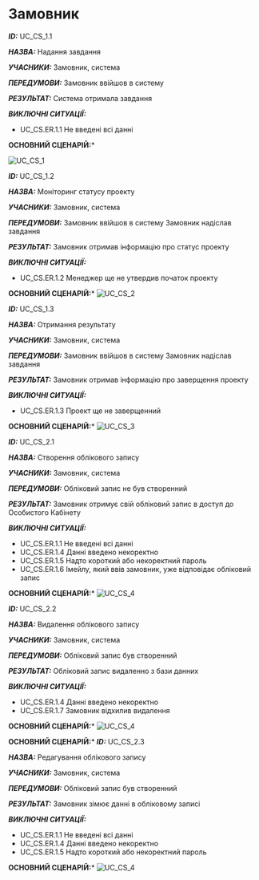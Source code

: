 # Замовник

***ID:*** UC_СS_1.1
    
***НАЗВА:*** Надання завдання
    
***УЧАСНИКИ:*** Замовник, система

***ПЕРЕДУМОВИ:*** Замовник ввійшов в систему

***РЕЗУЛЬТАТ:*** Система отримала завдання

***ВИКЛЮЧНІ СИТУАЦІЇ:*** 

- UC_CS.ER.1.1 Не введені всі данні

**ОСНОВНИЙ СЦЕНАРІЙ:***

![UC_СS_1](http://www.plantuml.com/plantuml/proxy?cache=no&src=https://raw.githubusercontent.com/l0releei/obd_project/l0releei/src/use_case/Customer/UC_CS_1.uml) 



***ID:*** UC_СS_1.2
    
***НАЗВА:*** Моніторинг статусу проекту
    
***УЧАСНИКИ:*** Замовник, система

***ПЕРЕДУМОВИ:*** 
Замовник ввійшов в систему
Замовник надіслав завдання

***РЕЗУЛЬТАТ:*** Замовник отримав інформацію про статус проекту

***ВИКЛЮЧНІ СИТУАЦІЇ:*** 

- UC_CS.ER.1.2 Менеджер ще не утвердив початок проекту

**ОСНОВНИЙ СЦЕНАРІЙ:***
![UC_СS_2](http://www.plantuml.com/plantuml/proxy?cache=no&src=https://raw.githubusercontent.com/l0releei/obd_project/l0releei/src/use_case/Customer/UC_CS_2.uml) 



***ID:*** UC_СS_1.3
    
***НАЗВА:*** Отримання результату
    
***УЧАСНИКИ:*** Замовник, система

***ПЕРЕДУМОВИ:*** 
Замовник ввійшов в систему
Замовник надіслав завдання

***РЕЗУЛЬТАТ:*** Замовник отримав інформацію про заверщення проекту

***ВИКЛЮЧНІ СИТУАЦІЇ:*** 

- UC_CS.ER.1.3 Проект ще не заверщенний

**ОСНОВНИЙ СЦЕНАРІЙ:***
![UC_СS_3](http://www.plantuml.com/plantuml/proxy?cache=no&src=https://raw.githubusercontent.com/l0releei/obd_project/l0releei/src/use_case/Customer/UC_CS_3.uml)



***ID:*** UC_СS_2.1
    
***НАЗВА:*** Створення облікового запису
    
***УЧАСНИКИ:*** Замовник, система

***ПЕРЕДУМОВИ:*** Обліковий запис не був створенний

***РЕЗУЛЬТАТ:*** Замовник отримує свій обліковий запис в доступ до Особистого Кабінету

***ВИКЛЮЧНІ СИТУАЦІЇ:*** 

- UC_CS.ER.1.1 Не введені всі данні
- UC_CS.ER.1.4 Данні введено некоректно 
- UC_CS.ER.1.5 Надто короткий або некоректний пароль
- UC_CS.ER.1.6 Імейлу, який ввів замовник, уже відповідає обліковий запис

**ОСНОВНИЙ СЦЕНАРІЙ:***
![UC_СS_4](http://www.plantuml.com/plantuml/proxy?cache=no&src=https://raw.githubusercontent.com/l0releei/obd_project/l0releei/src/use_case/Customer/UC_CS_4.uml)



***ID:*** UC_СS_2.2
    
***НАЗВА:*** Видалення облікового запису
    
***УЧАСНИКИ:*** Замовник, система

***ПЕРЕДУМОВИ:*** Обліковий запис був створенний

***РЕЗУЛЬТАТ:*** Обліковий запис видаленно з бази данних

***ВИКЛЮЧНІ СИТУАЦІЇ:*** 

- UC_CS.ER.1.4 Данні введено некоректно
- UC_CS.ER.1.7 Замовник відхилив видалення

**ОСНОВНИЙ СЦЕНАРІЙ:***
![UC_СS_4](http://www.plantuml.com/plantuml/proxy?cache=no&src=https://raw.githubusercontent.com/l0releei/obd_project/l0releei/src/use_case/Customer/UC_CS_6.uml)



**ОСНОВНИЙ СЦЕНАРІЙ:***
***ID:*** UC_СS_2.3
    
***НАЗВА:*** Редагування облікового запису
    
***УЧАСНИКИ:*** Замовник, система

***ПЕРЕДУМОВИ:*** Обліковий запис був створенний

***РЕЗУЛЬТАТ:*** Замовник зімює данні в обліковому записі

***ВИКЛЮЧНІ СИТУАЦІЇ:*** 

- UC_CS.ER.1.1 Не введені всі данні
- UC_CS.ER.1.4 Данні введено некоректно 
- UC_CS.ER.1.5 Надто короткий або некоректний пароль


**ОСНОВНИЙ СЦЕНАРІЙ:***
![UC_СS_4](http://www.plantuml.com/plantuml/proxy?cache=no&src=https://raw.githubusercontent.com/l0releei/obd_project/l0releei/src/use_case/Customer/UC_CS_5.uml)





